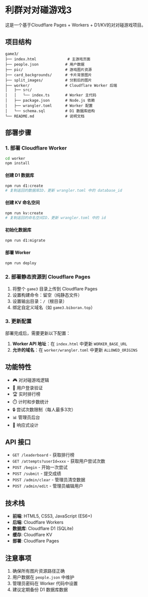 # 利群对对碰游戏3

这是一个基于Cloudflare Pages + Workers + D1/KV的对对碰游戏项目。

## 项目结构

```
game3/
├── index.html              # 主游戏页面
├── people.json            # 用户数据
├── pic/                   # 游戏图片资源
├── card_backgrounds/      # 卡片背景图片
├── split_images/          # 分割后的图片
├── worker/                # Cloudflare Worker 后端
│   ├── src/
│   │   └── index.ts       # Worker 主代码
│   ├── package.json       # Node.js 依赖
│   ├── wrangler.toml      # Worker 配置
│   └── schema.sql         # D1 数据库结构
└── README.md              # 说明文档
```

## 部署步骤

### 1. 部署 Cloudflare Worker

```bash
cd worker
npm install
```

#### 创建 D1 数据库
```bash
npm run d1:create
# 复制返回的数据库ID，更新 wrangler.toml 中的 database_id
```

#### 创建 KV 命名空间
```bash
npm run kv:create
# 复制返回的命名空间ID，更新 wrangler.toml 中的 id
```

#### 初始化数据库
```bash
npm run d1:migrate
```

#### 部署 Worker
```bash
npm run deploy
```

### 2. 部署静态资源到 Cloudflare Pages

1. 将整个 `game3` 目录上传到 Cloudflare Pages
2. 设置构建命令：留空（纯静态文件）
3. 设置输出目录：`/`（根目录）
4. 绑定自定义域名（如 `game3.biboran.top`）

### 3. 更新配置

部署完成后，需要更新以下配置：

1. **Worker API 地址**：在 `index.html` 中更新 `WORKER_BASE_URL`
2. **允许的域名**：在 `worker/wrangler.toml` 中更新 `ALLOWED_ORIGINS`

## 功能特性

- 🎮 对对碰游戏逻辑
- 👥 用户登录验证
- 🏆 实时排行榜
- ⏱️ 计时和步数统计
- 🔒 尝试次数限制（每人最多3次）
- 📊 管理员后台
- 📱 响应式设计

## API 接口

- `GET /leaderboard` - 获取排行榜
- `GET /attempts?userId=xxx` - 获取用户尝试次数
- `POST /begin` - 开始一次尝试
- `POST /submit` - 提交成绩
- `POST /admin/clear` - 管理员清空数据
- `POST /admin/edit` - 管理员编辑用户

## 技术栈

- **前端**: HTML5, CSS3, JavaScript (ES6+)
- **后端**: Cloudflare Workers
- **数据库**: Cloudflare D1 (SQLite)
- **缓存**: Cloudflare KV
- **部署**: Cloudflare Pages

## 注意事项

1. 确保所有图片资源路径正确
2. 用户数据在 `people.json` 中维护
3. 管理员密码在 Worker 代码中设置
4. 建议定期备份 D1 数据库数据